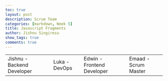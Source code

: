 ```yaml
---
toc: true
layout: post
description: Scrum Team
categories: [markdown, Week 5]
title: Javascript Fragments
author: Jishnu Singiresu
show_tags: true
comments: true
---
```

<table>
    <tr>
        <td>Jishnu - Backend Developer</td>
        <td>Luka - DevOps</td>
        <td>Edwin - Frontend Developer</td>
        <td>Emaad - Scrum Master</td>
    </tr>
</table>
